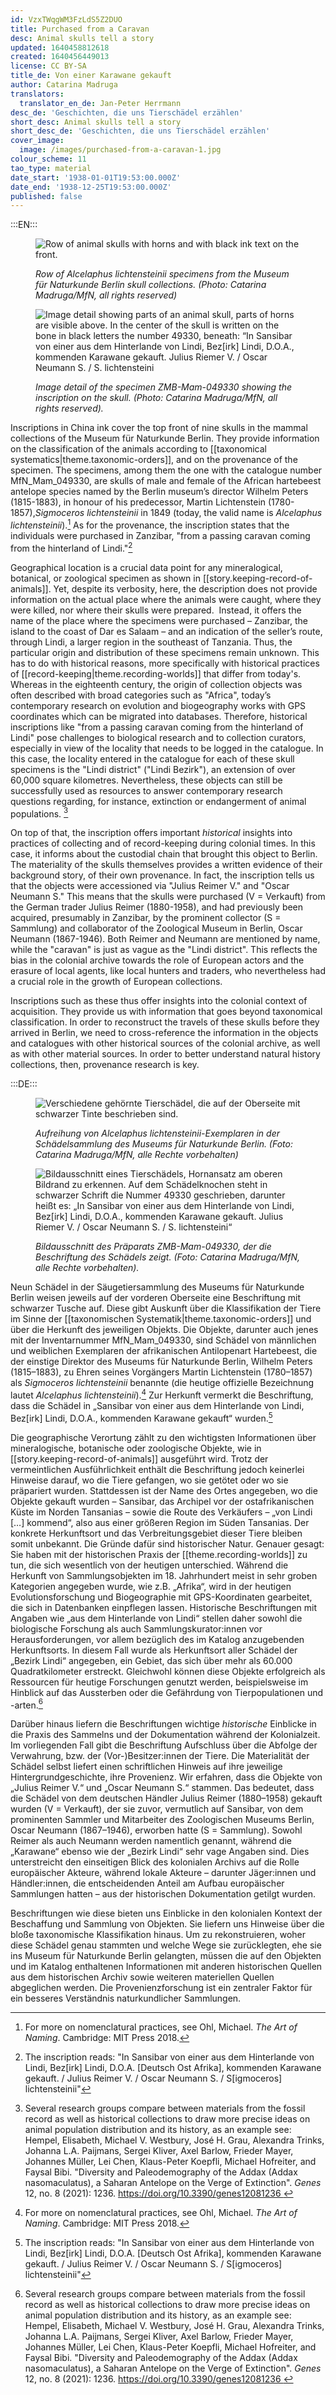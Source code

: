 ```yaml
---
id: VzxTWqgWM3FzLdS5Z2DUO
title: Purchased from a Caravan
desc: Animal skulls tell a story
updated: 1640458812618
created: 1640456449013
license: CC BY-SA
title_de: Von einer Karawane gekauft
author: Catarina Madruga
translators:
  translator_en_de: Jan-Peter Herrmann
desc_de: 'Geschichten, die uns Tierschädel erzählen'
short_desc: Animal skulls tell a story
short_desc_de: 'Geschichten, die uns Tierschädel erzählen'
cover_image:
  image: /images/purchased-from-a-caravan-1.jpg
colour_scheme: 11
tao_type: material
date_start: '1938-01-01T19:53:00.000Z'
date_end: '1938-12-25T19:53:00.000Z'
published: false
---
```


:::EN:::

<figure>

![Row of animal skulls with horns and with black ink text on the front.](/images/guests/purchased-from-a-caravan-1.jpg)

<figcaption>

_Row of _Alcelaphus lichtensteinii_ specimens from the Museum für Naturkunde Berlin skull collections. (Photo: Catarina Madruga/MfN, all rights reserved)_

</figcaption>

</figure>

<figure>

![ Image detail showing parts of an animal skull, parts of horns are visible above. In the center of the skull is written on the bone in black letters the number 49330, beneath: “In Sansibar von einer aus dem Hinterlande von Lindi, Bez[irk] Lindi, D.O.A., kommenden Karawane gekauft. Julius Riemer V. / Oscar Neumann S. / S. lichtensteini](/images/guests/purchased-from-a-caravan-2.jpg)

<figcaption>

_Image detail of the specimen ZMB-Mam-049330 showing the inscription on the skull. (Photo: Catarina Madruga/MfN, all rights reserved)._

</figcaption>

</figure>

Inscriptions in China ink cover the top front of nine skulls in the mammal collections of the Museum für Naturkunde Berlin. They provide information on the classification of the animals according to [[taxonomical systematics|theme.taxonomic-orders]], and on the provenance of the specimen. The specimens, among them the one with the catalogue number MfN_Mam_049330, are skulls of male and female of the African hartebeest antelope species named by the Berlin museum’s director Wilhelm Peters (1815-1883), in honour of his predecessor, Martin Lichtenstein (1780-1857),_Sigmoceros lichtensteinii_ in 1849 (today, the valid name is _Alcelaphus lichtensteinii_).[^1] As for the provenance, the inscription states that the individuals were purchased in Zanzibar, "from a passing caravan coming from the hinterland of Lindi."[^2]

Geographical location is a crucial data point for any mineralogical, botanical, or zoological specimen as shown in [[story.keeping-record-of-animals]]. Yet, despite its verbosity, here, the description does not provide information on the actual place where the animals were caught, where they were killed, nor where their skulls were prepared.  Instead, it offers the name of the place where the specimens were purchased – Zanzibar, the island to the coast of Dar es Salaam – and an indication of the seller’s route, through Lindi, a larger region in the southeast of Tanzania. Thus, the particular origin and distribution of these specimens remain unknown. This has to do with historical reasons, more specifically with historical practices of [[record-keeping|theme.recording-worlds]] that differ from today's. Whereas in the eighteenth century, the origin of collection objects was often described with broad categories such as "Africa", today’s contemporary research on evolution and biogeography works with GPS coordinates which can be migrated into databases. Therefore, historical inscriptions like "from a passing caravan coming from the hinterland of Lindi" pose challenges to biological research and to collection curators, especially in view of the locality that needs to be logged in the catalogue. In this case, the locality entered in the catalogue for each of these skull specimens is the "Lindi district" ("Lindi Bezirk"), an extension of over 60,000 square kilometres. Nevertheless, these objects can still be successfully used as resources to answer contemporary research questions regarding, for instance, extinction or endangerment of animal populations. [^3]

On top of that, the inscription offers important _historical_ insights into practices of collecting and of record-keeping during colonial times. In this case, it informs about the custodial chain that brought this object to Berlin. The materiality of the skulls themselves provides a written evidence of their background story, of their own provenance. In fact, the inscription tells us that the objects were accessioned via "Julius Reimer V." and "Oscar Neumann S." This means that the skulls were purchased (V = Verkauft) from the German trader Julius Reimer (1880-1958), and had previously been acquired, presumably in Zanzibar, by the prominent collector (S = Sammlung) and collaborator of the Zoological Museum in Berlin, Oscar Neumann (1867-1946). Both Reimer and Neumann are mentioned by name, while the "caravan" is just as vague as the "Lindi district". This reflects the bias in the colonial archive towards the role of European actors and the erasure of local agents, like local hunters and traders, who nevertheless had a crucial role in the growth of European collections.

Inscriptions such as these thus offer insights into the colonial context of acquisition. They provide us with information that goes beyond taxonomical classification. In order to reconstruct the travels of these skulls before they arrived in Berlin, we need to cross-reference the information in the objects and catalogues with other historical sources of the colonial archive, as well as with other material sources. In order to better understand natural history collections, then, provenance research is key.

[^1]: For more on nomenclatural practices, see Ohl, Michael. _The Art of Naming_. Cambridge: MIT Press 2018. 

[^2]: The inscription reads: "In Sansibar von einer aus dem Hinterlande von Lindi, Bez[irk] Lindi, D.O.A. [Deutsch Ost Afrika], kommenden Karawane gekauft. / Julius Reimer V. / Oscar Neumann S. / S[igmoceros] lichtensteinii"

[^3]: Several research groups compare between materials from the fossil record as well as historical collections to draw more precise ideas on animal population distribution and its history, as an example see: Hempel, Elisabeth, Michael V. Westbury, José H. Grau, Alexandra Trinks, Johanna L.A. Paijmans, Sergei Kliver, Axel Barlow, Frieder Mayer, Johannes Müller, Lei Chen, Klaus-Peter Koepfli, Michael Hofreiter, and Faysal Bibi. "Diversity and Paleodemography of the Addax (Addax nasomaculatus), a Saharan Antelope on the Verge of Extinction". _Genes_ 12, no. 8 (2021): 1236. https://doi.org/10.3390/genes12081236 


:::DE:::


<figure>

![Verschiedene gehörnte Tierschädel, die auf der Oberseite mit schwarzer Tinte beschrieben sind.](/images/guests/purchased-from-a-caravan-1.jpg)

<figcaption>

_Aufreihung von _Alcelaphus lichtensteinii_-Exemplaren in der Schädelsammlung des Museums für Naturkunde Berlin. (Foto: Catarina Madruga/MfN, alle Rechte vorbehalten)_ 

</figcaption>

</figure>

<figure>

![Bildausschnitt eines Tierschädels, Hornansatz am oberen Bildrand zu erkennen. Auf dem Schädelknochen steht in schwarzer Schrift die Nummer 49330 geschrieben, darunter heißt es: „In Sansibar von einer aus dem Hinterlande von Lindi, Bez[irk] Lindi, D.O.A., kommenden Karawane gekauft. Julius Riemer V. / Oscar Neumann S. / S. lichtensteini“](/images/guests/purchased-from-a-caravan-2.jpg)

<figcaption>

_Bildausschnitt des Präparats ZMB-Mam-049330, der die Beschriftung des Schädels zeigt. (Foto: Catarina Madruga/MfN, alle Rechte vorbehalten)._

</figcaption>

</figure>

Neun Schädel in der Säugetiersammlung des Museums für Naturkunde Berlin weisen jeweils auf der vorderen Oberseite eine Beschriftung mit schwarzer Tusche auf. Diese gibt Auskunft über die Klassifikation der Tiere im Sinne der [[taxonomischen Systematik|theme.taxonomic-orders]] und über die Herkunft des jeweiligen Objekts. Die Objekte, darunter auch jenes mit der Inventarnummer MfN_Mam_049330, sind Schädel von männlichen und weiblichen Exemplaren der afrikanischen Antilopenart Hartebeest, die der einstige Direktor des Museums für Naturkunde Berlin, Wilhelm Peters (1815–1883), zu Ehren seines Vorgängers Martin Lichtenstein (1780–1857) als _Sigmoceros lichtensteinii_ benannte (die heutige offizielle Bezeichnung lautet _Alcelaphus lichtensteinii_).[^1] Zur Herkunft vermerkt die Beschriftung, dass die Schädel in „Sansibar von einer aus dem Hinterlande von Lindi, Bez[irk] Lindi, D.O.A., kommenden Karawane gekauft“ wurden.[^2]

Die geographische Verortung zählt zu den wichtigsten Informationen über mineralogische, botanische oder zoologische Objekte, wie in [[story.keeping-record-of-animals]] ausgeführt wird. Trotz der vermeintlichen Ausführlichkeit enthält die Beschriftung jedoch keinerlei Hinweise darauf, wo die Tiere gefangen, wo sie getötet oder wo sie präpariert wurden. Stattdessen ist der Name des Ortes angegeben, wo die Objekte gekauft wurden – Sansibar, das Archipel vor der ostafrikanischen Küste im Norden Tansanias – sowie die Route des Verkäufers – „von Lindi […] kommend“, also aus einer größeren Region im Süden Tansanias. Der konkrete Herkunftsort und das Verbreitungsgebiet dieser Tiere bleiben somit unbekannt. Die Gründe dafür sind historischer Natur. Genauer gesagt: Sie haben mit der historischen Praxis der [[theme.recording-worlds]] zu tun, die sich wesentlich von der heutigen unterschied. Während die Herkunft von Sammlungsobjekten im 18. Jahrhundert meist in sehr groben Kategorien angegeben wurde, wie z.B. „Afrika“, wird in der heutigen Evolutionsforschung und Biogeographie mit GPS-Koordinaten gearbeitet, die sich in Datenbanken einpflegen lassen. Historische Beschriftungen mit Angaben wie „aus dem Hinterlande von Lindi“ stellen daher sowohl die biologische Forschung als auch Sammlungskurator:innen vor Herausforderungen, vor allem bezüglich des im Katalog anzugebenden Herkunftsorts. In diesem Fall wurde als Herkunftsort aller Schädel der „Bezirk Lindi“ angegeben, ein Gebiet, das sich über mehr als 60.000 Quadratkilometer erstreckt. Gleichwohl können diese Objekte erfolgreich als Ressourcen für heutige Forschungen genutzt werden, beispielsweise im Hinblick auf das Aussterben oder die Gefährdung von Tierpopulationen und -arten.[^3]

Darüber hinaus liefern die Beschriftungen wichtige _historische_ Einblicke in die Praxis des Sammelns und der Dokumentation während der Kolonialzeit. Im vorliegenden Fall gibt die Beschriftung Aufschluss über die Abfolge der Verwahrung, bzw. der (Vor-)Besitzer:innen der Tiere. Die Materialität der Schädel selbst liefert einen schriftlichen Hinweis auf ihre jeweilige Hintergrundgeschichte, ihre Provenienz. Wir erfahren, dass die Objekte von „Julius Reimer V.“ und „Oscar Neumann S.“ stammen. Das bedeutet, dass die Schädel von dem deutschen Händler Julius Reimer (1880–1958) gekauft wurden (V = Verkauft), der sie zuvor, vermutlich auf Sansibar, von dem prominenten Sammler und Mitarbeiter des Zoologischen Museums Berlin, Oscar Neumann (1867–1946), erworben hatte (S = Sammlung). Sowohl Reimer als auch Neumann werden namentlich genannt, während die „Karawane“ ebenso wie der „Bezirk Lindi“ sehr vage Angaben sind. Dies unterstreicht den einseitigen Blick des kolonialen Archivs auf die Rolle europäischer Akteure, während lokale Akteure – darunter Jäger:innen und Händler:innen, die entscheidenden Anteil am Aufbau europäischer  Sammlungen hatten – aus der historischen Dokumentation getilgt wurden.

Beschriftungen wie diese bieten uns Einblicke in den kolonialen Kontext der Beschaffung und Sammlung von Objekten. Sie liefern uns Hinweise über die bloße taxonomische Klassifikation hinaus. Um zu rekonstruieren, woher diese Schädel genau stammten und welche Wege sie zurücklegten, ehe sie ins Museum für Naturkunde Berlin gelangten, müssen die auf den Objekten und im Katalog enthaltenen Informationen mit anderen historischen Quellen aus dem historischen Archiv sowie weiteren materiellen Quellen abgeglichen werden. Die Provenienzforschung ist ein zentraler Faktor für ein besseres Verständnis naturkundlicher Sammlungen.

[^1]: Mehr über die nomenklatorische Praxis findet sich bei Ohl, Michael. _Die Kunst der Benennung_. Berlin: Matthes & Seitz 2015.

[^2]: Die Beschriftung lautet: „In Sansibar von einer aus dem Hinterlande von Lindi, Bez[irk] Lindi, D.O.A. [Deutsch Ost Afrika], kommenden Karawane gekauft. / Julius Reimer V[erkauft]. / Oscar Neumann S[ammlung] / S[igmoceros] lichtensteinii“

[^3]: Verschiedene Forschungsprojekte befassen sich mit dem Abgleich des (globalen) Fossilberichts mit historischen Sammlungen, um so Erkenntnisse über die Verbreitung von Tierarten in der Vergangenheit zu gewinnen. Siehe z.B.: Hempel, Elisabeth, Michael V. Westbury, José H. Grau, Alexandra Trinks, Johanna L.A. Paijmans, Sergei Kliver, Axel Barlow, Frieder Mayer, Johannes Müller, Lei Chen, Klaus-Peter Koepfli, Michael Hofreiter, und Faysal Bibi. "Diversity and Paleodemography of the Addax (Addax nasomaculatus), a Saharan Antelope on the Verge of Extinction". _Genes_ 12, Nr. 8 (2021): 1236. https://doi.org/10.3390/genes12081236
